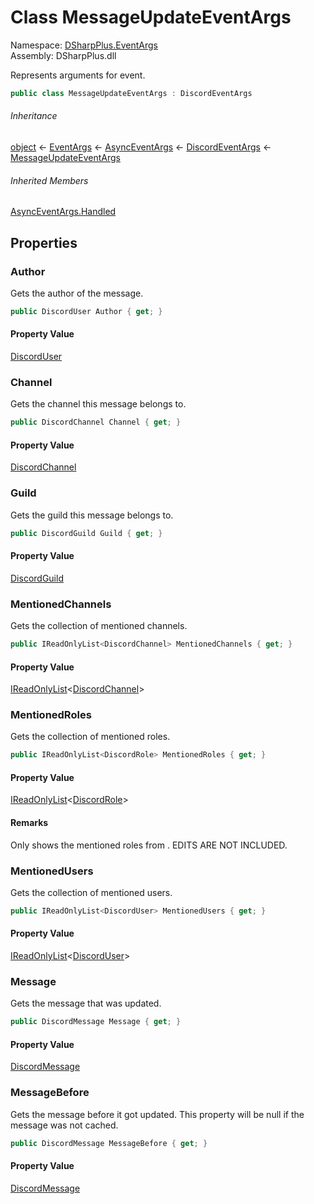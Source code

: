 # Class MessageUpdateEventArgs

Namespace: [DSharpPlus.EventArgs](DSharpPlus.EventArgs.md)  
Assembly: DSharpPlus.dll

Represents arguments for <xref href="DSharpPlus.DiscordClient.MessageUpdated" data-throw-if-not-resolved="false"></xref> event.

```csharp
public class MessageUpdateEventArgs : DiscordEventArgs
```

###### Inheritance

[object](https://learn.microsoft.com/dotnet/api/system.object) ← 
[EventArgs](https://learn.microsoft.com/dotnet/api/system.eventargs) ← 
[AsyncEventArgs](DSharpPlus.AsyncEvents.AsyncEventArgs.md) ← 
[DiscordEventArgs](DSharpPlus.EventArgs.DiscordEventArgs.md) ← 
[MessageUpdateEventArgs](DSharpPlus.EventArgs.MessageUpdateEventArgs.md)

###### Inherited Members

[AsyncEventArgs.Handled](DSharpPlus.AsyncEvents.AsyncEventArgs.md\#DSharpPlus\_AsyncEvents\_AsyncEventArgs\_Handled)

## Properties

### <a id="DSharpPlus_EventArgs_MessageUpdateEventArgs_Author"></a>Author

Gets the author of the message.

```csharp
public DiscordUser Author { get; }
```

#### Property Value

[DiscordUser](DSharpPlus.Entities.DiscordUser.md)

### <a id="DSharpPlus_EventArgs_MessageUpdateEventArgs_Channel"></a>Channel

Gets the channel this message belongs to.

```csharp
public DiscordChannel Channel { get; }
```

#### Property Value

[DiscordChannel](DSharpPlus.Entities.DiscordChannel.md)

### <a id="DSharpPlus_EventArgs_MessageUpdateEventArgs_Guild"></a>Guild

Gets the guild this message belongs to.

```csharp
public DiscordGuild Guild { get; }
```

#### Property Value

[DiscordGuild](DSharpPlus.Entities.DiscordGuild.md)

### <a id="DSharpPlus_EventArgs_MessageUpdateEventArgs_MentionedChannels"></a>MentionedChannels

Gets the collection of mentioned channels.

```csharp
public IReadOnlyList<DiscordChannel> MentionedChannels { get; }
```

#### Property Value

[IReadOnlyList](https://learn.microsoft.com/dotnet/api/system.collections.generic.ireadonlylist\-1)<[DiscordChannel](DSharpPlus.Entities.DiscordChannel.md)\>

### <a id="DSharpPlus_EventArgs_MessageUpdateEventArgs_MentionedRoles"></a>MentionedRoles

Gets the collection of mentioned roles.

```csharp
public IReadOnlyList<DiscordRole> MentionedRoles { get; }
```

#### Property Value

[IReadOnlyList](https://learn.microsoft.com/dotnet/api/system.collections.generic.ireadonlylist\-1)<[DiscordRole](DSharpPlus.Entities.DiscordRole.md)\>

#### Remarks

Only shows the mentioned roles from <xref href="DSharpPlus.DiscordClient.MessageCreated" data-throw-if-not-resolved="false"></xref>. EDITS ARE NOT INCLUDED.

### <a id="DSharpPlus_EventArgs_MessageUpdateEventArgs_MentionedUsers"></a>MentionedUsers

Gets the collection of mentioned users.

```csharp
public IReadOnlyList<DiscordUser> MentionedUsers { get; }
```

#### Property Value

[IReadOnlyList](https://learn.microsoft.com/dotnet/api/system.collections.generic.ireadonlylist\-1)<[DiscordUser](DSharpPlus.Entities.DiscordUser.md)\>

### <a id="DSharpPlus_EventArgs_MessageUpdateEventArgs_Message"></a>Message

Gets the message that was updated.

```csharp
public DiscordMessage Message { get; }
```

#### Property Value

[DiscordMessage](DSharpPlus.Entities.DiscordMessage.md)

### <a id="DSharpPlus_EventArgs_MessageUpdateEventArgs_MessageBefore"></a>MessageBefore

Gets the message before it got updated. This property will be null if the message was not cached.

```csharp
public DiscordMessage MessageBefore { get; }
```

#### Property Value

[DiscordMessage](DSharpPlus.Entities.DiscordMessage.md)

